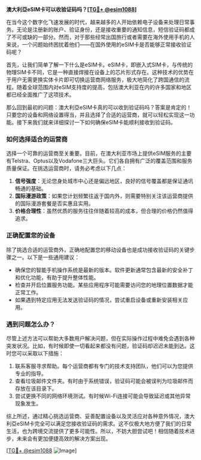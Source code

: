 **澳大利亞eSIM卡可以收验证码吗？[[TG💪+ @esim1088](https://t.me/s/esim1088)]**

在当今这个数字化飞速发展的时代，越来越多的人开始依赖电子设备来处理日常事务。无论是注册新的账户、验证身份，还是接收重要的通知信息，短信验证码都成了不可或缺的一部分。然而，对于那些经常出国旅行或者需要在海外使用手机的人来说，一个问题始终困扰着他们——在国外使用的eSIM卡是否能够正常接收验证码呢？

首先，让我们简单了解一下什么是eSIM卡。eSIM卡，即嵌入式SIM卡，与传统的物理SIM卡不同，它是一种直接焊接在设备上的芯片形式存在。这种技术的优势在于用户无需更换实体卡片即可切换运营商网络服务，极大地简化了跨国通信的流程。随着全球范围内对eSIM支持度的提高，包括澳大利亚在内的许多国家和地区都已经全面推广了这项技术。

那么回到最初的问题：澳大利亞eSIM卡真的可以收到验证码吗？答案是肯定的！只要您的设备和网络设置得当，并且选择了合适的运营商，就可以轻松实现这一功能。接下来我们就来详细探讨一下如何确保eSIM卡能顺利接收到验证码。

### 如何选择适合的运营商

选择一个可靠的运营商至关重要。目前，在澳大利亚市场上提供eSIM服务的主要有Telstra、Optus以及Vodafone三大巨头。它们各自拥有广泛的覆盖范围和服务质量保证。在挑选运营商时，请务必考虑以下几点：

1. **信号强度**：无论您身处城市中心还是偏远地区，良好的信号覆盖都是保证通讯畅通的基础。
2. **国际漫游政策**：如果您计划频繁往返于国内外，则需要特别关注该运营商提供的国际漫游套餐是否实惠且实用。
3. **价格合理性**：虽然优质的服务往往伴随着较高的成本，但合理的价格仍然值得追求。

### 正确配置您的设备

除了挑选合适的运营商外，正确地配置您的移动设备也是成功接收验证码的关键步骤之一。以下是一些通用建议：

- 确保您的智能手机操作系统是最新的版本。软件更新通常包含最新的安全补丁和优化功能，有助于提升整体性能。
- 检查并开启位置服务功能。某些应用程序可能需要访问您的地理位置数据才能正常工作。
- 如果遇到特定应用无法发送验证码的情况，尝试重启设备或重新安装相关应用。

### 遇到问题怎么办？

尽管上述方法可以帮助大多数用户解决问题，但在实际操作过程中难免会遇到各种突发状况。比如，有时候即使一切看起来都没有问题，验证码却迟迟未能到达。这时您可以采取以下措施：

1. 联系客服寻求帮助。每个运营商都有专门的技术支持团队，他们可以为您提供专业的指导。
2. 查看垃圾邮件文件夹。有时由于系统错误，验证码可能会被误判为垃圾邮件而存放在该目录下。
3. 尝试更换不同的网络环境测试。有时候Wi-Fi连接可能会导致延迟或其他异常现象发生。

综上所述，通过精心挑选运营商、妥善配置设备以及灵活应对各种意外情况，澳大利亞eSIM卡完全可以满足您接收验证码的需求。这不仅极大地方便了我们的日常生活，也为跨境交流提供了更多可能性。所以，不妨大胆尝试吧！相信随着技术进步，未来会有更加便捷高效的解决方案出现。

[[TG💪+ @esim1088](https://t.me/s/esim1088) ![Image](https://i.postimg.cc/4NQfJmqS/Snipaste-2025-05-13-00-14-12.png)]